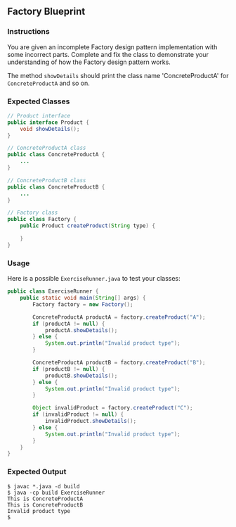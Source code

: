 ## Factory Blueprint

### Instructions

You are given an incomplete Factory design pattern implementation with some incorrect parts. Complete and fix the class to demonstrate your understanding of how the Factory design pattern works.

The method `showDetails` should print the class name 'ConcreteProductA' for `ConcreteProductA` and so on.

### Expected Classes

```java
// Product interface
public interface Product {
    void showDetails();
}

// ConcreteProductA class
public class ConcreteProductA {
    ...
}

// ConcreteProductB class
public class ConcreteProductB {
    ...
}

// Factory class
public class Factory {
    public Product createProduct(String type) {

    }
}
```

### Usage

Here is a possible `ExerciseRunner.java` to test your classes:

```java
public class ExerciseRunner {
    public static void main(String[] args) {
        Factory factory = new Factory();

        ConcreteProductA productA = factory.createProduct("A");
        if (productA != null) {
            productA.showDetails();
        } else {
            System.out.println("Invalid product type");
        }

        ConcreteProductA productB = factory.createProduct("B");
        if (productB != null) {
            productB.showDetails();
        } else {
            System.out.println("Invalid product type");
        }

        Object invalidProduct = factory.createProduct("C");
        if (invalidProduct != null) {
            invalidProduct.showDetails();
        } else {
            System.out.println("Invalid product type");
        }
    }
}
```

### Expected Output

```shell
$ javac *.java -d build
$ java -cp build ExerciseRunner
This is ConcreteProductA
This is ConcreteProductB
Invalid product type
$
```
